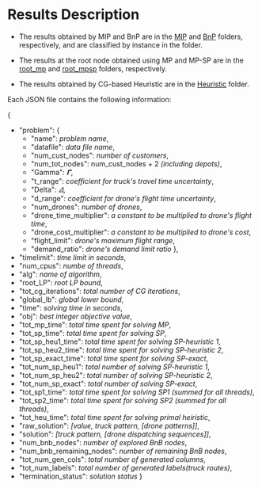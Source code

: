# Results Description

* The results obtained by MIP and BnP are in the [MIP](MIP) and [BnP](BnP) folders, respectively, and are classified by instance in the folder.

* The results at the root node obtained using MP and MP-SP are in the [root_mp](root_mp) and [root_mpsp](root_mpsp) folders, respectively.

* The results obtained by CG-based Heuristic are in the [Heuristic](Heuristic) folder.

Each JSON file contains the following information:

{
- "problem": {
  - "name": *problem name*, 
  - "datafile": *data file name*, 
  - "num_cust_nodes": *number of customers*, 
  - "num_tot_nodes": num_cust_nodes + 2 *(including depots)*, 
  - "Gamma": *𝚪*, 
  - "t_range": *coefficient for truck's travel time uncertainty*, 
  - "Delta": *𝛥*, 
  - "d_range": *coefficient for drone's flight time uncertainty*, 
  - "num_drones": *number of drones*, 
  - "drone_time_multiplier": *a constant to be multiplied to drone's flight time*, 
  - "drone_cost_multiplier": *a constant to be multiplied to drone's cost*, 
  - "flight_limit": *drone's maximum flight range*, 
  - "demand_ratio": *drone's demand limit ratio*
  }, 
- "timelimit": *time limit in seconds*, 
- "num_cpus": *numbe of threads*, 
- "alg": *name of algorithm*, 
- "root_LP": *root LP bound*, 
- "tot_cg_iterations": *total number of CG iterations*, 
- "global_lb": *global lower bound*, 
- "time": *solving time in seconds*, 
- "obj": *best integer objective value*, 
- "tot_mp_time": *total time spent for solving MP*, 
- "tot_sp_time": *total time spent for solving SP*, 
- "tot_sp_heu1_time": *total time spent for solving SP-heuristic 1*, 
- "tot_sp_heu2_time": *total time spent for solving SP-heuristic 2*, 
- "tot_sp_exact_time": *total time spent for solving SP-exact*, 
- "tot_num_sp_heu1": *total number of solving SP-heuristic 1*, 
- "tot_num_sp_heu2": *total number of solving SP-heuristic 2*, 
- "tot_num_sp_exact": *total number of solving SP-exact*, 
- "tot_sp1_time": *total time spent for solving SP1 (summed for all threads)*,
- "tot_sp2_time": *total time spent for solving SP2 (summed for all threads)*,
- "tot_heu_time": *total time spent for solving primal heiristic*,
- "raw_solution": *[value, truck pattern, [drone patterns]]*,
- "solution": *[truck pattern, [drone dispatching sequences]]*,
- "num_bnb_nodes": *number of explored BnB nodes*, 
- "num_bnb_remaining_nodes": *number of remaining BnB nodes*, 
- "tot_num_gen_cols": *total number of generated columns*,  
- "tot_num_labels": *total number of generated labels(truck routes)*,  
- "termination_status": *solution status*
}
